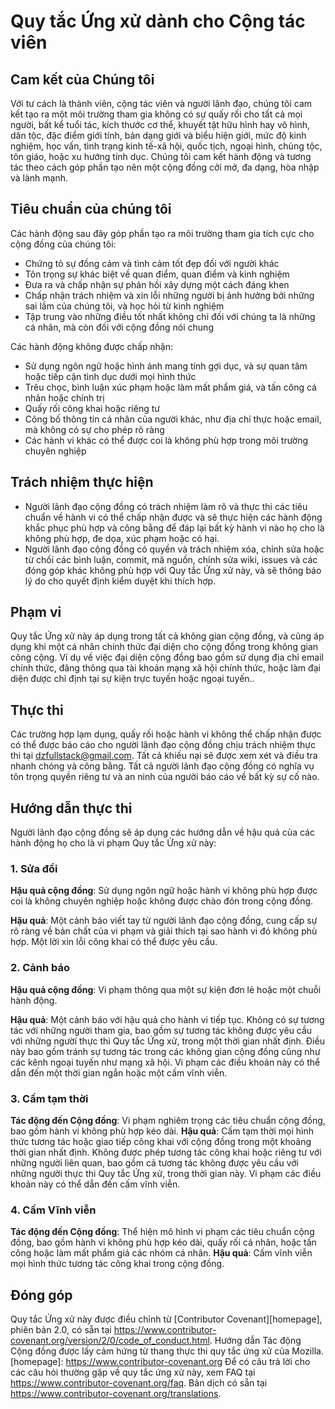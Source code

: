 
# Quy tắc Ứng xử dành cho Cộng tác viên

## Cam kết của Chúng tôi

Với tư cách là thành viên, cộng tác viên và người lãnh đạo, chúng tôi cam kết tạo ra một môi trường tham gia không có sự quấy rối cho tất cả mọi người, bất kể tuổi tác, kích thước cơ thể, khuyết tật hữu hình hay vô hình, dân tộc, đặc điểm giới tính, bản dạng giới và biểu hiện giới, mức độ kinh nghiệm, học vấn, tình trạng kinh tế-xã hội, quốc tịch, ngoại hình, chủng tộc, tôn giáo, hoặc xu hướng tính dục.
Chúng tôi cam kết hành động và tương tác theo cách góp phần tạo nên một cộng đồng cởi mở, đa dạng, hòa nhập và lành mạnh.

## Tiêu chuẩn của chúng tôi

Các hành động sau đây góp phần tạo ra môi trường tham gia tích cực cho cộng đồng của chúng tôi:

- Chứng tỏ sự đồng cảm và tình cảm tốt đẹp đối với người khác
- Tôn trọng sự khác biệt về quan điểm, quan điểm và kinh nghiệm
- Đưa ra và chấp nhận sự phản hồi xây dựng một cách đáng khen
- Chấp nhận trách nhiệm và xin lỗi những người bị ảnh hưởng bởi những sai lầm của chúng tôi, và học hỏi từ kinh nghiệm
- Tập trung vào những điều tốt nhất không chỉ đối với chúng ta là những cá nhân, mà còn đối với cộng đồng nói chung

Các hành động không được chấp nhận:

- Sử dụng ngôn ngữ hoặc hình ảnh mang tính gợi dục, và sự quan tâm hoặc tiếp cận tình dục dưới mọi hình thức
- Trêu chọc, bình luận xúc phạm hoặc làm mất phẩm giá, và tấn công cá nhân hoặc chính trị
- Quấy rối công khai hoặc riêng tư
- Công bố thông tin cá nhân của người khác, như địa chỉ thực hoặc email, mà không có sự cho phép rõ ràng
- Các hành vi khác có thể được coi là không phù hợp trong môi trường chuyên nghiệp

## Trách nhiệm thực hiện

- Người lãnh đạo cộng đồng có trách nhiệm làm rõ và thực thi các tiêu chuẩn về hành vi có thể chấp nhận được và sẽ thực hiện các hành động khắc phục phù hợp và công bằng để đáp lại bất kỳ hành vi nào họ cho là không phù hợp, đe dọa, xúc phạm hoặc có hại.
- Người lãnh đạo cộng đồng có quyền và trách nhiệm xóa, chỉnh sửa hoặc từ chối các bình luận, commit, mã nguồn, chỉnh sửa wiki, issues và các đóng góp khác không phù hợp với Quy tắc Ứng xử này, và sẽ thông báo lý do cho quyết định kiểm duyệt khi thích hợp.

## Phạm vi

Quy tắc Ứng xử này áp dụng trong tất cả không gian cộng đồng, và cũng áp dụng khi một cá nhân chính thức đại diện cho cộng đồng trong không gian công cộng. Ví dụ về việc đại diện cộng đồng bao gồm sử dụng địa chỉ email chính thức, đăng thông qua tài khoản mạng xã hội chính thức, hoặc làm đại diện được chỉ định tại sự kiện trực tuyến hoặc ngoại tuyến..

## Thực thi

Các trường hợp lạm dụng, quấy rối hoặc hành vi không thể chấp nhận được có thể được báo cáo cho người lãnh đạo cộng đồng chịu trách nhiệm thực thi tại <dzfullstack@gmail.com>.
Tất cả khiếu nại sẽ được xem xét và điều tra nhanh chóng và công bằng.
Tất cả người lãnh đạo cộng đồng có nghĩa vụ tôn trọng quyền riêng tư và an ninh của người báo cáo về bất kỳ sự cố nào.

## Hướng dẫn thực thi

Người lãnh đạo cộng đồng sẽ áp dụng các hướng dẫn về hậu quả của các hành động họ cho là vi phạm Quy tắc Ứng xử này:

### 1. Sửa đổi

**Hậu quả cộng đồng**: Sử dụng ngôn ngữ hoặc hành vi không phù hợp được coi là không chuyên nghiệp hoặc không được chào đón trong cộng đồng.

**Hậu quả**: Một cảnh báo viết tay từ người lãnh đạo cộng đồng, cung cấp sự rõ ràng về bản chất của vi phạm và giải thích tại sao hành vi đó không phù hợp. Một lời xin lỗi công khai có thể được yêu cầu.

### 2. Cảnh báo

**Hậu quả cộng đồng**: Vi phạm thông qua một sự kiện đơn lẻ hoặc một chuỗi hành động.

**Hậu quả**: Một cảnh báo với hậu quả cho hành vi tiếp tục. Không có sự tương tác với những người tham gia, bao gồm sự tương tác không được yêu cầu với những người thực thi Quy tắc Ứng xử, trong một thời gian nhất định. Điều này bao gồm tránh sự tương tác trong các không gian cộng đồng cũng như các kênh ngoại tuyến như mạng xã hội. Vi phạm các điều khoản này có thể dẫn đến một thời gian ngắn hoặc một cấm vĩnh viễn.

### 3. Cấm tạm thời

**Tác động đến Cộng đồng**: Vi phạm nghiêm trọng các tiêu chuẩn cộng đồng, bao gồm hành vi không phù hợp kéo dài.
**Hậu quả**: Cấm tạm thời mọi hình thức tương tác hoặc giao tiếp công khai với cộng đồng trong một khoảng thời gian nhất định. Không được phép tương tác công khai hoặc riêng tư với những người liên quan, bao gồm cả tương tác không được yêu cầu với những người thực thi Quy tắc Ứng xử, trong thời gian này. Vi phạm các điều khoản này có thể dẫn đến cấm vĩnh viễn.

### 4. Cấm Vĩnh viễn

**Tác động đến Cộng đồng**: Thể hiện mô hình vi phạm các tiêu chuẩn cộng đồng, bao gồm hành vi không phù hợp kéo dài, quấy rối cá nhân, hoặc tấn công hoặc làm mất phẩm giá các nhóm cá nhân.
**Hậu quả**: Cấm vĩnh viễn mọi hình thức tương tác công khai trong cộng đồng.

## Đóng góp

Quy tắc Ứng xử này được điều chỉnh từ [Contributor Covenant][homepage], phiên bản 2.0, có sẵn tại <https://www.contributor-covenant.org/version/2/0/code_of_conduct.html>.
Hướng dẫn Tác động Cộng đồng được lấy cảm hứng từ thang thực thi quy tắc ứng xử của Mozilla.
[homepage]: https://www.contributor-covenant.org
Để có câu trả lời cho các câu hỏi thường gặp về quy tắc ứng xử này, xem FAQ tại <https://www.contributor-covenant.org/faq>. Bản dịch có sẵn tại <https://www.contributor-covenant.org/translations>.